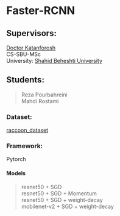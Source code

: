 # Faster-RCNN
## Supervisors:
[Doctor Katanforosh](https://scholar.google.com/citations?user=Z_z5rwcAAAAJ&hl=en)<br>
CS-SBU-MSc<br>
University: [Shahid Beheshti University](https://www.sbu.ac.ir/)
## Students:
> Reza Pourbahreini<br>
> Mahdi Rostami
### Dataset:
[raccoon_dataset](https://github.com/experiencor/raccoon_dataset)
### Framework:
Pytorch
#### Models
> resnet50 + SGD<br>
> resnet50 + SGD + Momentum<br>
> resnet50 + SGD + weight-decay<br>
> mobilenet-v2 + SGD + weight-decay<br>
